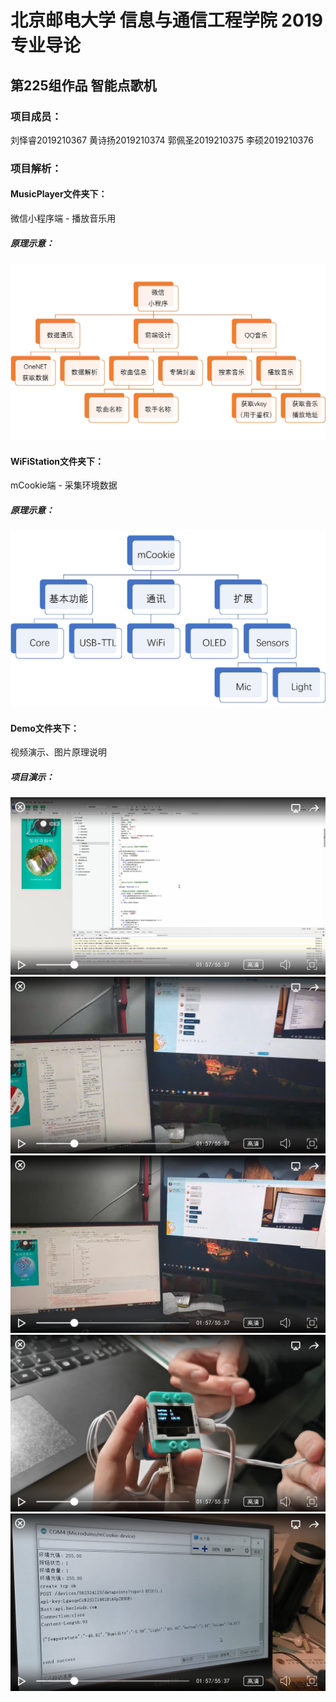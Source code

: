 # 北京邮电大学 信息与通信工程学院 2019专业导论

## 第225组作品 智能点歌机

### 项目成员：

刘怿睿2019210367 黄诗扬2019210374 郭佩圣2019210375 李硕2019210376





### 项目解析：

#### MusicPlayer文件夹下：

微信小程序端 - 播放音乐用

##### 原理示意：

![微信小程序端 结构示意图](https://raw.githubusercontent.com/LYRbbding/Auto-Music-Player/master/Demo/wxapp.jpg)



#### WiFiStation文件夹下：

mCookie端 - 采集环境数据

##### 原理示意：

![mCookie端 结构示意图](https://raw.githubusercontent.com/LYRbbding/Auto-Music-Player/master/Demo/mCookie.jpg)



#### Demo文件夹下：

视频演示、图片原理说明

##### 项目演示：

[![Demo1](https://raw.githubusercontent.com/LYRbbding/Auto-Music-Player/master/Demo/Demo1.png)](https://v.qq.com/x/page/j3039gcx426.html)
[![Demo2](https://raw.githubusercontent.com/LYRbbding/Auto-Music-Player/master/Demo/Demo2.png)](https://v.qq.com/x/page/r3039jip8wc.html)
[![Demo3](https://raw.githubusercontent.com/LYRbbding/Auto-Music-Player/master/Demo/Demo3.png)](https://v.qq.com/x/page/d30396zqr0m.html)
[![Demo4](https://raw.githubusercontent.com/LYRbbding/Auto-Music-Player/master/Demo/Demo4.png)](https://v.qq.com/x/page/c3039qv3r3b.html)
[![Demo5](https://raw.githubusercontent.com/LYRbbding/Auto-Music-Player/master/Demo/Demo5.png)](https://v.qq.com/x/page/x3039ukxmab.html)

